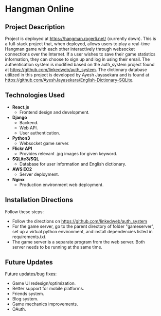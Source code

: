 # Hangman Online

## Project Description
Project is deployed at https://hangman.rogerli.net/ (currently down).
This is a full-stack project that, when deployed, allows users to play a real-time Hangman game with each other interactively through websocket connections over the Internet. If a user wishes to save their game statistics information, they can choose to sign up and log in using their email.
The authentication system is modified based on the auth_system project found at https://github.com/linkedweb/auth_system. The dictionary database utilized in this project is developed by Ayesh Jayasekara and is found at https://github.com/AyeshJayasekara/English-Dictionary-SQLite.

## Technologies Used
- **React.js**
    - Frontend design and development.
- **Django**
    - Backend.
    - Web API.
    - User authentication.
- **Python3**
    - Websocket game server.
- **Flickr API**
    - Provides relevant .jpg images for given keyword.
- **SQLite3/SQL**
    - Database for user information and English dictionary.
- **AWS EC2**
    - Server deployment.
- **Nginx**
    - Production environment web deployment.

## Installation Directions

Follow these steps:
-   Follow the directions on https://github.com/linkedweb/auth_system
-   For the game server, go to the parent directory of folder "gameserver", set up a virtual python environment, and install dependencies listed in requirements.txt.
-   The game server is a separate program from the web server. Both server needs to be running at the same time.

## Future Updates

Future updates/bug fixes:
-   Game UI redesign/optimization.
-   Better support for mobile platforms.
-   Friends system.
-   Blog system.
-   Game mechanics improvements.
-   OAuth.
